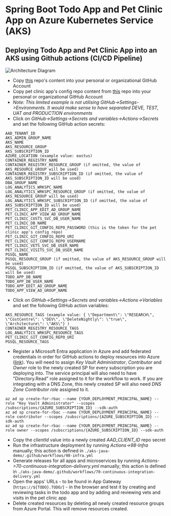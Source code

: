 # Spring Boot Todo App and Pet Clinic App on Azure Kubernetes Service (AKS)

## Deploying Todo App and Pet Clinic App into an AKS using Github actions (CI/CD Pipeline)

![Architecture Diagram](./aks-java-demo-architecture.drawio.png)

* Copy [this](https://github.com/martinabrle/aks-java-demo) repo's content into your personal or organizational GitHub Account
* Copy pet clinic app's config repo content from [this](https://github.com/martinabrle/aks-java-demo-config) repo into your personal or organizational GitHub Account
* *Note: This limited example is not utilising GitHub->Settings->Environments. It would make sense to have separated DEVE, TEST, UAT and PRODUCTION environments*
* Click on *GitHub->Settings->Secrets and variables->Actions->Secrets* and set the following GitHub action secrets:
```
AAD_TENANT_ID
AKS_ADMIN_GROUP_NAME
AKS_NAME
AKS_RESOURCE_GROUP
AKS_SUBSCRIPTION_ID
AZURE_LOCATION (example value: eastus)
CONTAINER_REGISTRY_NAME
CONTAINER_REGISTRY_RESOURCE_GROUP (if omitted, the value of AKS_RESOURCE_GROUP will be used)
CONTAINER_REGISTRY_SUBSCRIPTION_ID (if omitted, the value of AKS_SUBSCRIPTION_ID will be used)
DBA_GROUP_NAME
LOG_ANALYTICS_WRKSPC_NAME
LOG_ANALYTICS_WRKSPC_RESOURCE_GROUP (if omitted, the value of AKS_RESOURCE_GROUP will be used)
LOG_ANALYTICS_WRKSPC_SUBSCRIPTION_ID (if omitted, the value of AKS_SUBSCRIPTION_ID will be used)
PET_CLINIC_APP_EDIT_AD_GROUP_NAME
PET_CLINIC_APP_VIEW_AD_GROUP_NAME
PET_CLINIC_CUSTS_SVC_DB_USER_NAME
PET_CLINIC_DB_NAME
PET_CLINIC_GIT_CONFIG_REPO_PASSWORD (this is the token for the pet clinic app's config repo)
PET_CLINIC_GIT_CONFIG_REPO_URI
PET_CLINIC_GIT_CONFIG_REPO_USERNAME
PET_CLINIC_VETS_SVC_DB_USER_NAME
PET_CLINIC_VISITS_SVC_DB_USER_NAME
PGSQL_NAME
PGSQL_RESOURCE_GROUP (if omitted, the value of AKS_RESOURCE_GROUP will be used)
PGSQL_SUBSCRIPTION_ID (if omitted, the value of AKS_SUBSCRIPTION_ID will be used)
TODO_APP_DB_NAME
TODO_APP_DB_USER_NAME
TODO_APP_EDIT_AD_GROUP_NAME
TODO_APP_VIEW_AD_GROUP_NAME
```

* Click on *GitHub->Settings->Secrets and variables->Actions->Variables* and set the following GitHub action variables:
```
AKS_RESOURCE_TAGS (example value: { \"Department\": \"RESEARCH\", \"CostCentre\": \"DEV\", \"DeleteNightly\": \"true\", \"Architecture\": \"AKS\"} )
CONTAINER_REGISTRY_RESOURCE_TAGS
LOG_ANALYTICS_WRKSPC_RESOURCE_TAGS
PET_CLINIC_GIT_CONFIG_REPO_URI
PGSQL_RESOURCE_TAGS
```

* Register a Microsoft Entra application in Azure and add federated credentials in order for GitHub actions to deploy resources into Azure ([link](https://learn.microsoft.com/en-us/azure/developer/github/connect-from-azure?tabs=azure-cli%2Cwindows#use-the-azure-login-action-with-openid-connect)). You will need to assign *Key Vault Administrator*, *Contributor* and *Owner* role to the newly created SP for every subscription you are deploying into. The service principal will also need to have "Directory.Read" role assigned to it for the workflow to work. If you are integrating with a DNS Zone, this newly created SP will also need *DNS Zone Contributor role* assigned to it.
```
az ad sp create-for-rbac --name {YOUR_DEPLOYMENT_PRINCIPAL_NAME} --role "Key Vault Administrator" --scopes /subscriptions/{AZURE_SUBSCRIPTION_ID} --sdk-auth
az ad sp create-for-rbac --name {YOUR_DEPLOYMENT_PRINCIPAL_NAME} --role contributor --scopes /subscriptions/{AZURE_SUBSCRIPTION_ID} --sdk-auth
az ad sp create-for-rbac --name {YOUR_DEPLOYMENT_PRINCIPAL_NAME} --role owner --scopes /subscriptions/{AZURE_SUBSCRIPTION_ID} --sdk-auth
```
* Copy the *clientId* value into a newly created *AAD_CLIENT_ID* repo secret
* Run the infrastructure deployment by running *Actions->98-Infra* manually; this action is defined in ```./aks-java-demo/.github/workflows/98-infra.yml```
* Generate releases for all apps and microservices by running *Actions->70-continuous-integration-delivery.yml* manually; this action is defined in ```./aks-java-demo/.github/workflows/70-continuous-integration-delivery.yml```
* Open the apps' URLs - to be found in App Gateway (```https://${TODO}.TODO/```) - in the browser and test it by creating and reviewing tasks in the todo app and by adding and reviewing vets and visits in the pet clinic app
* Delete created resources by deleting all newly created resource groups from Azure Portal. This will remove resources created.
